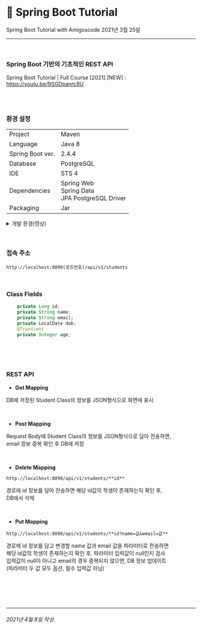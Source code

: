 # 🌱 Spring Boot Tutorial

Spring Boot Tutorial with Amigoscode  2021년 3월 25일 

---

<br>

### Spring Boot 기반의 기초적인 REST API
Spring Boot Tutorial | Full Course [2021] [NEW] : <https://youtu.be/9SGDpanrc8U>

<br>
<br>

 ### 환경 설정

  |                  |                                              |
  |------------------|----------------------------------------------|
  | Project          | Maven                                        |
  | Language         | Java 8                                       |
  | Spring Boot ver. | 2.4.4                                        |
  | Database         | PostgreSQL                                   |
  | IDE              | STS 4                                        |
  | Dependencies     | Spring Web <br> Spring Data <br> JPA PostgreSQL Driver |
  | Packaging        | Jar                                          |

<details>
  <summary> 개발 환경(영상) </summary>
  <div markdown="1">

  |                  |                                              |
  |------------------|----------------------------------------------|
  | Project          | Maven                                        |
  | Language         | Java 11                                      |
  | Spring Boot ver. | 2.4.1                                        |
  | Database         | PostgreSQL                                   |
  | IDE              | IntelliJ                                     |
  | Dependencies     | Spring Web <br> Spring Data <br> JPA PostgreSQL Driver|
  | Packaging        | Jar                                          |

  </div>
</details>

<br>
<br>       
         
### 접속 주소

`http://localhost:8090(포트번호)/api/v1/students`

<br>

### Class Fields

```java
	private Long id;
	private String name;
	private String email;
	private LocalDate dob;
	@Transient
	private Integer age;
```
<br>
<br>
<br>


 ### REST API

- **Get Mapping**

DB에 저장된 Student Class의 정보를 JSON형식으로 화면에 표시

<br>

- **Post Mapping**

Request Body에 Student Class의 정보를 JSON형식으로 담아 전송하면,  
email 정보 중복 확인 후 DB에 저장

<br>

- **Delete Mapping**

`http://localhost:8090/api/v1/students/**id**`

경로에 id 정보를 담아 전송하면 해당 id값의 학생이 존재하는지 확인 후,  
DB에서 삭제

<br>

- **Put Mapping**

`http://localhost:8090/api/v1/students/**id?name=값&email=값**`

경로에 id 정보를 담고 변경할 name 값과 email 값을 파라미터로 전송하면   
해당 id값의 학생이 존재하는지 확인 후, 파라미터 입력값이 null인지 검사   
입력값이 null이 아니고 email의 경우 중복되지 않으면, DB 정보 업데이트  
(파라미터 두 값 모두 옵션, 필수 입력값 아님)

<br>
<br>
<br>
<br>


***

 ###### 2021년 4월 8일 작성.
